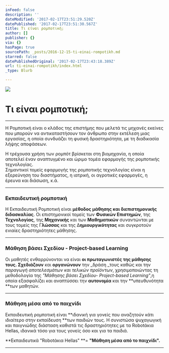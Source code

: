 ```yaml
---
inFeed: false
description: ''
dateModified: '2017-02-17T23:51:29.520Z'
datePublished: '2017-02-17T23:51:30.567Z'
title: Τι είναι ρομποτική;
author: []
publisher: {}
via: {}
hasPage: true
sourcePath: _posts/2016-12-15-ti-einai-rompotikh.md
starred: false
datePublishedOriginal: '2017-02-17T23:43:18.389Z'
url: ti-einai-rompotikh/index.html
_type: Blurb

---
```

![](https://the-grid-user-content.s3-us-west-2.amazonaws.com/5c3cbd35-a3e4-469d-9788-be241ec3a66a.gif)

# Τι είναι ρομποτική;

---

Η Ρομποτική είναι ο κλάδος της επιστήμης που μελετά τις μηχανές εκείνες που μπορούν να αντικαταστήσουν τον άνθρωπο στην εκτέλεση μιας εργασίας, η οποία συνδυάζει τη φυσική δραστηριότητα, με τη διαδικασία λήψης αποφάσεων.

Η τρέχουσα χρήση των ρομπότ βρίσκεται στη βιομηχανία, η οποία αποτελεί έναν αναπτυγμένο και ώριμο τομέα εφαρμογής της ρομποτικής τεχνολογίας.  
Σημαντικοί τομείς εφαρμογής της ρομποτικής τεχνολογίας είναι η εξερεύνηση του διαστήματος, η ιατρική, οι αγροτικές εφαρμογές, η έρευνα και διάσωση, κ.ά.

---

### Eκπαιδευτική ρομποτική

Η Εκπαιδευτική Ρομποτική είναι **μέθοδος μάθησης και διεπιστημονικής διδασκαλίας**. Οι επιστημονικοί τομείς των **Φυσικών Επιστημών**, της **Τεχνολογίας**, της **Μηχανικής** και των **Μαθηματικών** συναντώνται με τους τομείς της Γ**λώσσας** και της Δ**ημιουργικότητας** και συγκροτούν ενιαίες δραστηριότητες μάθησης.

---

### Μάθηση βάσει Σχεδίου - Project-based Learning

Οι μαθητές ενθαρρύνονται να είναι **οι πρωταγωνιστές της μάθησης τους. Σχεδιάζουν** και **οργανώνουν** την _δράση _τους καθώς και την _παραγωγή αποτελεσμάτων και τελικών προϊόντων_, χρησιμοποιώντας τη μεθοδολογία της _"Μάθησης βάσει Σχεδίου- Project-based Learning"_,η οποία εξασφαλίζει και αναπτύσσει την **αυτονομία** και την **υπευθυνότητα **των μαθητών.

---

### Μάθηση μέσα από το παιχνίδι 

Εκπαιδευτική ρομποτική είναι **ιδανική για γονείς που αναζητούν κάτι ιδιαίτερο στην εκπαίδευση **των παιδιών τους. Η συνιστώσα ψυχαγωγική και παιγνιώδης διάσταση καθιστά τις δραστηριότητες με τα Robotάκια Hellas, ιδανικά τόσο για τους γονείς όσο και για τα παιδιά. 

**Εκπαιδευτικά "Robotάκια Hellas" **= **"Μάθηση μέσα από το παιχνίδι".**

---